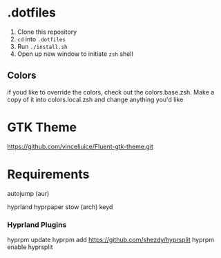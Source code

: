 # .dotfiles

1. Clone this repository
2. `cd` into `.dotfiles`
3. Run `./install.sh`
4. Open up new window to initiate `zsh` shell

## Colors

if youd like to override the colors, check out the colors.base.zsh. Make a copy of it into colors.local.zsh and change anything you'd like


# GTK Theme

https://github.com/vinceliuice/Fluent-gtk-theme.git

# Requirements

autojump (aur)

hyprland
hyprpaper
stow (arch)
keyd

### Hyprland Plugins

hyprpm update
hyprpm add https://github.com/shezdy/hyprsplit
hyprpm enable hyprsplit

